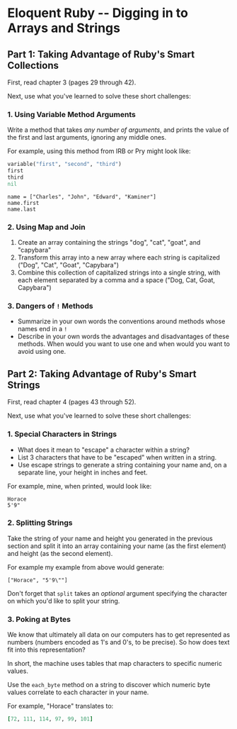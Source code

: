 # Eloquent Ruby -- Digging in to Arrays and Strings

## Part 1: Taking Advantage of Ruby's Smart Collections

First, read chapter 3 (pages 29 through 42).

Next, use what you've learned to solve these short
challenges:

### 1. Using Variable Method Arguments

Write a method that takes _any number of arguments_,
and prints the value of the first and last arguments,
ignoring any middle ones.

For example, using this method from IRB or Pry
might look like:

```ruby
variable("first", "second", "third")
first
third
nil
```

```
name = ["Charles", "John", "Edward", "Kaminer"]
name.first
name.last
```

### 2. Using Map and Join

1. Create an array containing the strings "dog", "cat", "goat", and "capybara"
2. Transform this array into a new array where each string is
capitalized ("Dog", "Cat", "Goat", "Capybara")
3. Combine this collection of capitalized strings into a single
string, with each element separated by a comma and a space
("Dog, Cat, Goat, Capybara")

### 3. Dangers of `!` Methods

* Summarize in your own words the conventions around methods
whose names end in a `!`
* Describe in your own words the advantages and disadvantages
of these methods. When would you want to use one and when
would you want to avoid using one.

## Part 2: Taking Advantage of Ruby's Smart Strings

First, read chapter 4 (pages 43 through 52).

Next, use what you've learned to solve these short
challenges:

### 1. Special Characters in Strings

* What does it mean to "escape" a character within a string?
* List 3 characters that have to be "escaped" when written
in a string.
* Use escape strings to generate a string containing your
name and, on a separate line, your height in inches and feet.

For example, mine, when printed, would look like:

```
Horace
5'9"
```

### 2. Splitting Strings

Take the string of your name and height you generated
in the previous section and split it into an array
containing your name (as the first element) and
height (as the second element).

For example my example from above would generate:

```
["Horace", "5'9\""]
```

Don't forget that `split` takes an _optional_ argument specifying
the character on which you'd like to split your string.

### 3. Poking at Bytes

We know that ultimately all data on our computers has to get
represented as numbers (numbers encoded as 1's and 0's, to
be precise). So how does text fit into this representation?

In short, the machine uses tables that map characters to
specific numeric values.

Use the `each_byte` method on a string to discover which numeric
byte values correlate to each character in your name.

For example, "Horace" translates to:

```ruby
[72, 111, 114, 97, 99, 101]
```
